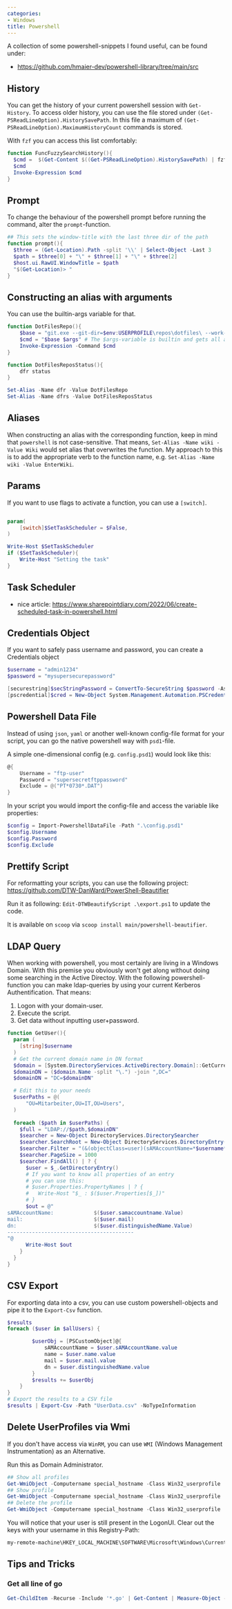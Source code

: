 ```yaml
---
categories:
- Windows
title: Powershell
---
```


A collection of some powershell-snippets I found useful, can be found under:

- https://github.com/hmaier-dev/powershell-library/tree/main/src

## History
You can get the history of your current powershell session with `Get-History`.
To access older history, you can use the file stored under `(Get-PSReadLineOption).HistorySavePath`.
In this file a maximum of `(Get-PSReadLineOption).MaximumHistoryCount` commands is stored.

With `fzf` you can access this list comfortably:
```powershell
function FuncFuzzySearchHistory(){
  $cmd =  $(Get-Content $((Get-PSReadLineOption).HistorySavePath) | fzf)
  $cmd
  Invoke-Expression $cmd
}
```

## Prompt
To change the behaviour of the powershell prompt before running the command, alter the `prompt`-function.
```powershell
## This sets the window-title with the last three dir of the path
function prompt(){
  $three = (Get-Location).Path -split '\\' | Select-Object -Last 3
  $path = $three[0] + "\" + $three[1] + "\" + $three[2] 
  $host.ui.RawUI.WindowTitle = $path
  "$(Get-Location)> "
}
```

## Constructing an alias with arguments

You can use the builtin-args variable for that.

```powershell
function DotFilesRepo(){
	$base = "git.exe --git-dir=$env:USERPROFILE\repos\dotfiles\ --work-tree=$env:USERPROFILE"
	$cmd = "$base $args" # The $args-variable is builtin and gets all arguments. Discoverd by accident.
	Invoke-Expression -Command $cmd
}

function DotFilesReposStatus(){
    dfr status
}

Set-Alias -Name dfr -Value DotFilesRepo
Set-Alias -Name dfrs -Value DotFilesReposStatus
```

## Aliases

When constructing an alias with the corresponding function, keep in mind that `powershell` is not case-sensitive.
That means, `Set-Alias -Name wiki -Value Wiki` would set alias that overwrites the function.
My approach to this is to add the appropriate verb to the function name, e.g. `Set-Alias -Name wiki -Value EnterWiki`.

## Params

If you want to use flags to activate a function, you can use a `[switch]`.

```powershell

param(
    [switch]$SetTaskScheduler = $False,
)

Write-Host $SetTaskScheduler
if ($SetTaskScheduler){
    Write-Host "Setting the task"
}
```

## Task Scheduler

- nice article: https://www.sharepointdiary.com/2022/06/create-scheduled-task-in-powershell.html

## Credentials Object
If you want to safely pass username and password, you can create a Credentials object
```powershell
$username = "admin1234"
$password = "mysupersecurepassword"

[securestring]$secStringPassword = ConvertTo-SecureString $password -AsPlainText -Force
[pscredential]$cred = New-Object System.Management.Automation.PSCredential ($username, $secStringPassword)

```
## Powershell Data File
Instead of using `json`, `yaml` or another well-known config-file format for your script, you can go the native powershell way with `psd1`-file.

A simple one-dimensional config (e.g. `config.psd1`) would look like this:
```powershell
@{
    Username = "ftp-user"
    Password = "supersecretftppassword"
    Exclude = @("PT*0730*.DAT")
}
```
In your script you would import the config-file and access the variable like properties:
```powershell
$config = Import-PowershellDataFile -Path ".\config.psd1"
$config.Username
$config.Password
$config.Exclude
```

## Prettify Script
For reformatting your scripts, you can use the following project: https://github.com/DTW-DanWard/PowerShell-Beautifier

Run it as following: `Edit-DTWBeautifyScript .\export.ps1` to update the code.

It is available on `scoop` via `scoop install main/powershell-beautifier`.

## LDAP Query
When working with powershell, you most certainly are living in a Windows Domain. With this premise you obviously won't get along without doing some searching in the Active Directoy.
With the following powershell-function you can make ldap-queries by using your current Kerberos Authentification. That means:
1. Logon with your domain-user.
2. Execute the script.
3. Get data without inputting user+password. 
```powershell
function GetUser(){
  param (
    [string]$username
  )
  # Get the current domain name in DN format
  $domain = [System.DirectoryServices.ActiveDirectory.Domain]::GetCurrentDomain()
  $domainDN = ($domain.Name -split "\.") -join ",DC=" 
  $domainDN = "DC=$domainDN"

  # Edit this to your needs
  $userPaths = @(
      "OU=Mitarbeiter,OU=IT,OU=Users",
  )
  
  foreach ($path in $userPaths) {
    $full = "LDAP://$path,$domainDN"
    $searcher = New-Object DirectoryServices.DirectorySearcher
    $searcher.SearchRoot = New-Object DirectoryServices.DirectoryEntry($full)
    $searcher.Filter = "(&(objectClass=user)(sAMAccountName=*$username*))"
    $searcher.PageSize = 1000
    $searcher.FindAll() | ? {
      $user = $_.GetDirectoryEntry()
      # If you want to know all properties of an entry
      # you can use this:
      # $user.Properties.PropertyNames | ? { 
      #   Write-Host "$_ : $($user.Properties[$_])"
      # } 
      $out = @"
sAMAccountName:             $($user.samaccountname.Value)
mail:                       $($user.mail)
dn:                         $($user.distinguishedName.Value)
-----------------------------------------
"@
      Write-Host $out
    }
  }
}
```

## CSV Export
For exporting data into a csv, you can use custom powershell-objects and pipe it to the `Export-Csv` function.
```powershell
$results 
foreach ($user in $allUsers) {

        $userObj = [PSCustomObject]@{
            sAMAccountName = $user.sAMAccountName.value
            name = $user.name.value
            mail = $user.mail.value
            dn = $user.distinguishedName.value
        }
        $results += $userObj
    }
}
# Export the results to a CSV file
$results | Export-Csv -Path "UserData.csv" -NoTypeInformation
```

## Delete UserProfiles via Wmi
If you don't have access via `WinRM`, you can use `WMI` (Windows Management Instrumentation) as an Alternative.

Run this as Domain Administrator.
```powershell
## Show all profiles
Get-WmiObject -Computername special_hostname -Class Win32_userprofile
## Show profile
Get-WmiObject -Computername special_hostname -Class Win32_userprofile | Where { $_.LocalPath -like "*domainusername*" }
## Delete the profile
Get-WmiObject -Computername special_hostname -Class Win32_userprofile | Where { $_.LocalPath -like "*domainusername*" } | Foreach { $_.Delete() }
```
You will notice that your user is still present in the LogonUI. Clear out the keys with your username in this Registry-Path:
```cmd
my-remote-machine\HKEY_LOCAL_MACHINE\SOFTWARE\Microsoft\Windows\CurrentVersion\Authentication\LogonUI
```

## Tips and Tricks

### Get all line of go
```powershell
Get-ChildItem -Recurse -Include '*.go' | Get-Content | Measure-Object -Line
```
